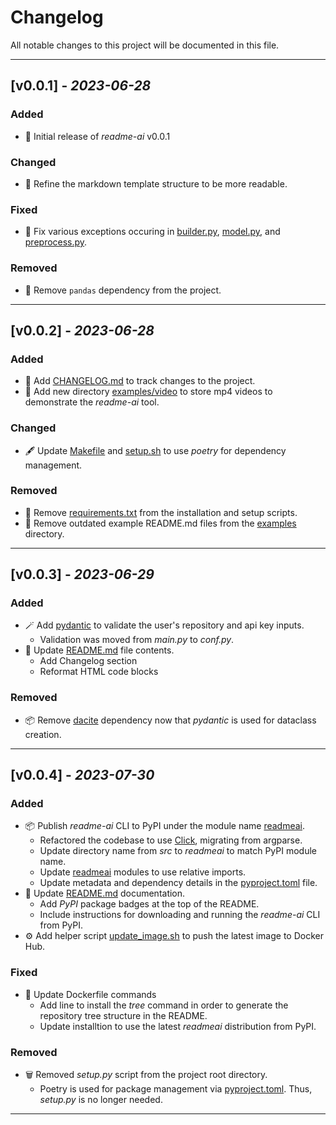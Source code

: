 <!--
## [Unreleased]
### Added
### Changed
### Deprecated
### Removed
### Fixed
### Security
-->

# Changelog

All notable changes to this project will be documented in this file.

---

## [v0.0.1] - *2023-06-28*

### Added
- 📍 Initial release of *readme-ai* v0.0.1
### Changed

- 📜 Refine the markdown template structure to be more readable.
### Fixed

- 🔩 Fix various exceptions occuring in [builder.py](./src/builder.py), [model.py](./src/model.py), and [preprocess.py](./src/preprocess.py).

### Removed

- 🐼 Remove `pandas` dependency from the project.

---

## [v0.0.2] - *2023-06-28*

### Added

- 📃 Add [CHANGELOG.md](./CHANGELOG.md) to track changes to the project.
- 📼 Add new directory [examples/video](./examples/video) to store mp4 videos to demonstrate the *readme-ai* tool.

### Changed

- 🖋 Update [Makefile](./Makefile) and [setup.sh](./setup/setup.sh) to use *poetry* for dependency management.

### Removed

- 🔧 Remove [requirements.txt](./requirements.txt) from the installation and setup scripts.
- 📄 Remove outdated example README.md files from the [examples](./examples) directory.

---

## [v0.0.3] - *2023-06-29*

### Added

- 🪄 Add [pydantic](https://pydantic-docs.helpmanual.io/) to validate the user's repository and api key inputs.
  - Validation was moved from *main.py* to *conf.py*.
- 📖 Update [README.md](./README.md) file contents.
  - Add Changelog section
  - Reformat HTML code blocks

### Removed

- 📦 Remove [dacite](https://dacite.readthedocs.io/en/stable/) dependency now that *pydantic* is used for dataclass creation.

---

## [v0.0.4] - *2023-07-30*

### Added

- 📦 Publish *readme-ai* CLI to PyPI under the module name [readmeai](https://pypi.org/project/readmeai/).
  - Refactored the codebase to use [Click](https://click.palletsprojects.com/en/8.1.x/), migrating from argparse.
  - Update directory name from *src* to *readmeai* to match PyPI module name.
  - Update [readmeai](./readmeai/) modules to use relative imports.
  - Update metadata and dependency details in the [pyproject.toml](./pyproject.toml) file.
- 📖 Update [README.md](./README.md) documentation.
  - Add *PyPI* package badges at the top of the README.
  - Include instructions for downloading and running the *readme-ai* CLI from PyPI.
- ⚙️ Add helper script [update_image.sh](./scripts/update_image.sh) to push the latest image to Docker Hub.
### Fixed

- 🐳 Update Dockerfile commands
  - Add line to install the *tree* command in order to generate the repository tree structure in the README.
  - Update installtion to use the latest *readmeai* distribution from PyPI.

### Removed

- 🗑 Removed *setup.py* script from the project root directory.
  - Poetry is used for package management via [pyproject.toml](./pyproject.toml). Thus, *setup.py* is no longer needed.

---

